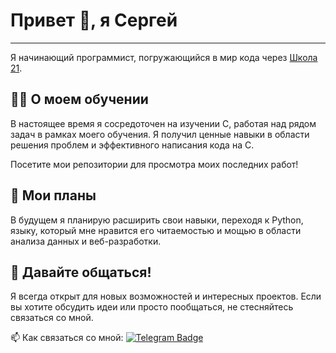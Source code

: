 # Привет 👋, я Сергей
---
Я начинающий программист, погружающийся в мир кода через [Школа 21](https://21-school.ru). 

## 👨‍💻 О моем обучении
В настоящее время я сосредоточен на изучении C, работая над рядом задач в рамках моего обучения. Я получил ценные навыки в области решения проблем и эффективного написания кода на С.

Посетите мои репозитории для просмотра моих последних работ!

## 🌱 Мои планы
В будущем я планирую расширить свои навыки, переходя к Python, языку, который мне нравится его читаемостью и мощью в области анализа данных и веб-разработки.

## 💬 Давайте общаться!
Я всегда открыт для новых возможностей и интересных проектов. Если вы хотите обсудить идеи или просто пообщаться, не стесняйтесь связаться со мной.

:mailbox: Как связаться со мной: [![Telegram Badge](https://img.shields.io/badge/-fatkheev-blue?style=flat&logo=Telegram&logoColor=white)](https://t.me/fatkheev)